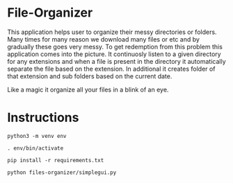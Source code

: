 # File-Organizer

This application helps user to organize their messy directories or folders. Many times for many reason we download many files or etc
and by gradually these goes very messy. To get redemption from this problem this application comes into the picture. It continuosly listen
to a given directory for any extensions and when a file is present in the directory it automatically separate the file based on the extension.
In additional it creates folder of that extension and sub folders based on the current date.

Like a magic it organize all your files in a blink of an eye.

# Instructions

    python3 -m venv env

    . env/bin/activate

    pip install -r requirements.txt

    python files-organizer/simplegui.py